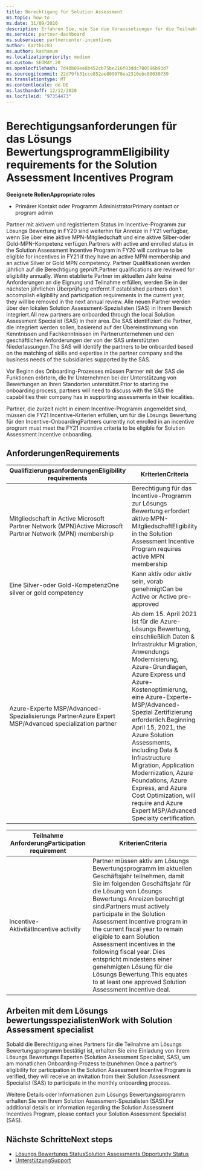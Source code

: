 ```yaml
---
title: Berechtigung für Solution Assessment
ms.topic: how-to
ms.date: 11/09/2020
description: Erfahren Sie, wie Sie die Voraussetzungen für die Teilnahme am Lösungs Bewertungsprogramm überprüfen.
ms.service: partner-dashboard
ms.subservice: partnercenter-incentives
author: Karthic83
ms.author: kashanum
ms.localizationpriority: medium
ms.custom: SEOMAY.20
ms.openlocfilehash: 7d40b09ee8b452cb75be216f83ddc700596b93d7
ms.sourcegitcommit: 22d79fb31cce852ae809078ea2310ebc80030739
ms.translationtype: MT
ms.contentlocale: de-DE
ms.lasthandoff: 12/12/2020
ms.locfileid: "97354473"
---
```

# <a name="eligibility-requirements-for-the-solution-assessment-incentives-program"></a><span data-ttu-id="d0b01-103">Berechtigungsanforderungen für das Lösungs Bewertungsprogramm</span><span class="sxs-lookup"><span data-stu-id="d0b01-103">Eligibility requirements for the Solution Assessment Incentives Program</span></span>

<span data-ttu-id="d0b01-104">**Geeignete Rollen**</span><span class="sxs-lookup"><span data-stu-id="d0b01-104">**Appropriate roles**</span></span>

- <span data-ttu-id="d0b01-105">Primärer Kontakt oder Programm Administrator</span><span class="sxs-lookup"><span data-stu-id="d0b01-105">Primary contact or program admin</span></span>

<span data-ttu-id="d0b01-106">Partner mit aktivem und registriertem Status im Incentive-Programm zur Lösungs Bewertung in FY20 sind weiterhin für Anreize in FY21 verfügbar, wenn Sie über eine aktive MPN-Mitgliedschaft und eine aktive Silber-oder Gold-MPN-Kompetenz verfügen.</span><span class="sxs-lookup"><span data-stu-id="d0b01-106">Partners with active and enrolled status in the Solution Assessment Incentive Program in FY20 will continue to be eligible for incentives in FY21 if they have an active MPN membership and an active Silver or Gold MPN competency.</span></span> <span data-ttu-id="d0b01-107">Partner Qualifikationen werden jährlich auf die Berechtigung geprüft.</span><span class="sxs-lookup"><span data-stu-id="d0b01-107">Partner qualifications are reviewed for eligibility annually.</span></span> <span data-ttu-id="d0b01-108">Wenn etablierte Partner im aktuellen Jahr keine Anforderungen an die Eignung und Teilnahme erfüllen, werden Sie in der nächsten jährlichen Überprüfung entfernt.</span><span class="sxs-lookup"><span data-stu-id="d0b01-108">If established partners don't accomplish eligibility and participation requirements in the current year, they will be removed in the next annual review.</span></span> <span data-ttu-id="d0b01-109">Alle neuen Partner werden über den lokalen Solution Assessment-Spezialisten (SAS) in Ihrem Bereich integriert.</span><span class="sxs-lookup"><span data-stu-id="d0b01-109">All new partners are onboarded through the local Solution Assessment Specialist (SAS) in their area.</span></span> <span data-ttu-id="d0b01-110">Die SAS identifiziert die Partner, die integriert werden sollen, basierend auf der Übereinstimmung von Kenntnissen und Fachkenntnissen im Partnerunternehmen und den geschäftlichen Anforderungen der von der SAS unterstützten Niederlassungen.</span><span class="sxs-lookup"><span data-stu-id="d0b01-110">The SAS will identify the partners to be onboarded based on the matching of skills and expertise in the partner company and the business needs of the subsidiaries supported by the SAS.</span></span>

<span data-ttu-id="d0b01-111">Vor Beginn des Onboarding-Prozesses müssen Partner mit der SAS die Funktionen erörtern, die Ihr Unternehmen bei der Unterstützung von Bewertungen an ihren Standorten unterstützt.</span><span class="sxs-lookup"><span data-stu-id="d0b01-111">Prior to starting the onboarding process, partners will need to discuss with the SAS the capabilities their company has in supporting assessments in their localities.</span></span>

<span data-ttu-id="d0b01-112">Partner, die zurzeit nicht in einem Incentive-Programm angemeldet sind, müssen die FY21 Incentive-Kriterien erfüllen, um für die Lösungs Bewertung für den Incentive-Onboarding</span><span class="sxs-lookup"><span data-stu-id="d0b01-112">Partners currently not enrolled in an incentive program must meet the FY21 incentive criteria to be eligible for Solution Assessment Incentive onboarding.</span></span>

## <a name="requirements"></a><span data-ttu-id="d0b01-113">Anforderungen</span><span class="sxs-lookup"><span data-stu-id="d0b01-113">Requirements</span></span>

|<span data-ttu-id="d0b01-114">**Qualifizierungsanforderungen**</span><span class="sxs-lookup"><span data-stu-id="d0b01-114">**Eligibility requirements**</span></span>|<span data-ttu-id="d0b01-115">**Kriterien**</span><span class="sxs-lookup"><span data-stu-id="d0b01-115">**Criteria**</span></span>|
|-----------------------|------------------|
|<span data-ttu-id="d0b01-116">Mitgliedschaft in Active Microsoft Partner Network (MPN)</span><span class="sxs-lookup"><span data-stu-id="d0b01-116">Active Microsoft Partner Network (MPN) membership</span></span>|<span data-ttu-id="d0b01-117">Berechtigung für das Incentive-Programm zur Lösungs Bewertung erfordert aktive MPN-Mitgliedschaft</span><span class="sxs-lookup"><span data-stu-id="d0b01-117">Eligibility in the Solution Assessment Incentive Program requires active MPN membership</span></span>|
|<span data-ttu-id="d0b01-118">Eine Silver-oder Gold-Kompetenz</span><span class="sxs-lookup"><span data-stu-id="d0b01-118">One silver or gold competency</span></span>|<span data-ttu-id="d0b01-119">Kann aktiv oder aktiv sein, vorab genehmigt</span><span class="sxs-lookup"><span data-stu-id="d0b01-119">Can be Active or Active pre-approved</span></span>|
|<span data-ttu-id="d0b01-120">Azure-Experte MSP/Advanced-Spezialisierungs Partner</span><span class="sxs-lookup"><span data-stu-id="d0b01-120">Azure Expert MSP/Advanced specialization partner</span></span>|<span data-ttu-id="d0b01-121">Ab dem 15. April 2021 ist für die Azure-Lösungs Bewertung, einschließlich Daten & Infrastruktur Migration, Anwendungs Modernisierung, Azure-Grundlagen, Azure Express und Azure-Kostenoptimierung, eine Azure-Experte-MSP/Advanced-Spezial Zertifizierung erforderlich.</span><span class="sxs-lookup"><span data-stu-id="d0b01-121">Beginning April 15, 2021, the Azure Solution Assessments, including Data & Infrastructure Migration, Application Modernization, Azure Foundations, Azure Express, and Azure Cost Optimization, will require and Azure Expert MSP/Advanced Specialty certification.</span></span>|

|<span data-ttu-id="d0b01-122">**Teilnahme Anforderung**</span><span class="sxs-lookup"><span data-stu-id="d0b01-122">**Participation requirement**</span></span>|<span data-ttu-id="d0b01-123">**Kriterien**</span><span class="sxs-lookup"><span data-stu-id="d0b01-123">**Criteria**</span></span>|
|-------------------------|-------------------------------------|
|<span data-ttu-id="d0b01-124">Incentive-Aktivität</span><span class="sxs-lookup"><span data-stu-id="d0b01-124">Incentive activity</span></span>|<span data-ttu-id="d0b01-125">Partner müssen aktiv am Lösungs Bewertungsprogramm im aktuellen Geschäftsjahr teilnehmen, damit Sie im folgenden Geschäftsjahr für die Lösung von Lösungs Bewertungs Anreizen berechtigt sind.</span><span class="sxs-lookup"><span data-stu-id="d0b01-125">Partners must actively participate in the Solution Assessment Incentive program in the current fiscal year to remain eligible to earn Solution Assessment incentives in the following fiscal year.</span></span> <span data-ttu-id="d0b01-126">Dies entspricht mindestens einer genehmigten Lösung für die Lösungs Bewertung.</span><span class="sxs-lookup"><span data-stu-id="d0b01-126">This equates to at least one approved Solution Assessment incentive deal.</span></span>|

## <a name="work-with-solution-assessment-specialist"></a><span data-ttu-id="d0b01-127">Arbeiten mit dem Lösungs bewertungsspezialisten</span><span class="sxs-lookup"><span data-stu-id="d0b01-127">Work with Solution Assessment specialist</span></span>

<span data-ttu-id="d0b01-128">Sobald die Berechtigung eines Partners für die Teilnahme am Lösungs Bewertungsprogramm bestätigt ist, erhalten Sie eine Einladung von ihrem Lösungs Bewertungs Experten (Solution Assessment Specialist, SAS), um am monatlichen Onboarding-Prozess teilzunehmen.</span><span class="sxs-lookup"><span data-stu-id="d0b01-128">Once a partner’s eligibility for participation in the Solution Assessment Incentive Program is verified, they will receive an invitation from their Solution Assessment Specialist (SAS) to participate in the monthly onboarding process.</span></span>

<span data-ttu-id="d0b01-129">Weitere Details oder Informationen zum Lösungs Bewertungsprogramm erhalten Sie von Ihrem Solution Assessment-Spezialisten (SAS).</span><span class="sxs-lookup"><span data-stu-id="d0b01-129">For additional details or information regarding the Solution Assessment Incentives Program, please contact your Solution Assessment Specialist (SAS).</span></span>

## <a name="next-steps"></a><span data-ttu-id="d0b01-130">Nächste Schritte</span><span class="sxs-lookup"><span data-stu-id="d0b01-130">Next steps</span></span>

- [<span data-ttu-id="d0b01-131">Lösungs Bewertungs Status</span><span class="sxs-lookup"><span data-stu-id="d0b01-131">Solution Assessments Opportunity Status</span></span>](chip-solution-assessment.md)
- [<span data-ttu-id="d0b01-132">Unterstützung</span><span class="sxs-lookup"><span data-stu-id="d0b01-132">Support</span></span>](report-problems-with-partner-center.md)









